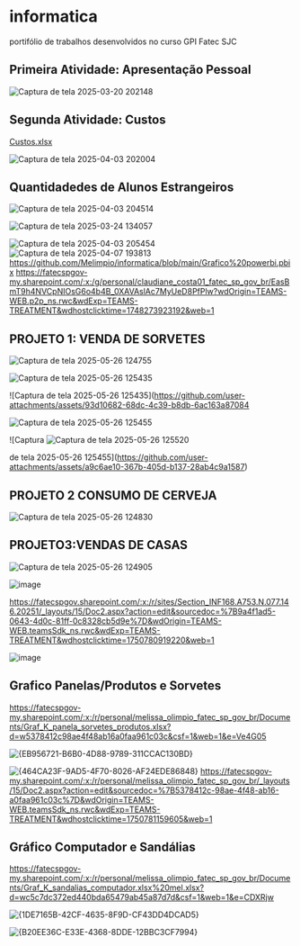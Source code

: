 # informatica
portifólio de trabalhos desenvolvidos no curso GPI Fatec SJC 

## Primeira Atividade: Apresentação Pessoal
![Captura de tela 2025-03-20 202148](https://github.com/user-attachments/assets/50498c79-f7fb-4ba5-9ac1-4722ddb09114)

## Segunda Atividade: Custos
[Custos.xlsx](https://github.com/user-attachments/files/19595914/Custos.xlsx)

![Captura de tela 2025-04-03 202004](https://github.com/user-attachments/assets/012c3d95-ea41-4460-9c43-173e7f60d698)

## Quantidadedes de Alunos Estrangeiros
![Captura de tela 2025-04-03 204514](https://github.com/user-attachments/assets/b61573d2-bde7-4855-8d1a-c52be6471a6f)

![Captura de tela 2025-03-24 134057](https://github.com/user-attachments/assets/40c120b6-4251-43ca-a8b4-74ea877d11c2)

![Captura de tela 2025-04-03 205454](https://github.com/user-attachments/assets/ec062e28-fc70-4715-82b1-f95a1eae4364)
![Captura de tela 2025-04-07 193813](https://github.com/user-attachments/assets/b8f00362-1564-4777-8724-1d37a615ba4a)
https://github.com/Melimpio/informatica/blob/main/Grafico%20powerbi.pbix
https://fatecspgov-my.sharepoint.com/:x:/g/personal/claudiane_costa01_fatec_sp_gov_br/EasBmT9h4NVCpNIOsG6o4b4B_0XAVAslAc7MyUeD8PfPlw?wdOrigin=TEAMS-WEB.p2p_ns.rwc&wdExp=TEAMS-TREATMENT&wdhostclicktime=1748273923192&web=1

## PROJETO 1: VENDA DE SORVETES

![Captura de tela 2025-05-26 124755](https://github.com/user-attachments/assets/801b3e1d-0912-4861-84b7-b3769f782d0c)


![Captura de tela 2025-05-26 125435](https://github.com/user-attachments/assets/6ae74562-1cc1-4ed7-b600-0cf2b3394641)

![Captura de tela 2025-05-26 125435](https://github.com/user-attachments/assets/93d10682-68dc-4c39-b8db-6ac163a87084


![Captura de tela 2025-05-26 125455](https://github.com/user-attachments/assets/0b49b86a-c656-4bbd-b9fe-a8f814cce480)


![Captura ![Captura de tela 2025-05-26 125520](https://github.com/user-attachments/assets/1b2ec78a-3efc-46ef-ae4d-81a99f047d7e)

de tela 2025-05-26 125455](https://github.com/user-attachments/assets/a9c6ae10-367b-405d-b137-28ab4c9a1587)



## PROJETO 2 CONSUMO DE CERVEJA
![Captura de tela 2025-05-26 124830](https://github.com/user-attachments/assets/f5c0caee-6e8b-49ec-a0cd-92bd3a9518e1)

## PROJETO3:VENDAS DE CASAS
![Captura de tela 2025-05-26 124905](https://github.com/user-attachments/assets/12a5a316-d9cb-44d9-b1a4-35a02179f465)


![image](https://github.com/user-attachments/assets/986d9b6e-7474-474d-9165-abc89fbb49bc)

https://fatecspgov.sharepoint.com/:x:/r/sites/Section_INF168.A753.N.077.146.20251/_layouts/15/Doc2.aspx?action=edit&sourcedoc=%7B9a4f1ad5-0643-4d0c-81ff-0c8328cb5d9e%7D&wdOrigin=TEAMS-WEB.teamsSdk_ns.rwc&wdExp=TEAMS-TREATMENT&wdhostclicktime=1750780919220&web=1

![image](https://github.com/user-attachments/assets/d3e02bfd-05e6-494b-8d44-75e650cc3bff)

## Grafico Panelas/Produtos e Sorvetes
https://fatecspgov-my.sharepoint.com/:x:/r/personal/melissa_olimpio_fatec_sp_gov_br/Documents/Graf_K_panela_sorvetes_produtos.xlsx?d=w5378412c98ae4f48ab16a0faa961c03c&csf=1&web=1&e=Ve4G05

![{EB956721-B6B0-4D88-9789-311CCAC130BD}](https://github.com/user-attachments/assets/4ffbe377-1d69-471d-9e20-ab19ee948a79)


![{464CA23F-9AD5-4F70-8026-AF24EDE86848}](https://github.com/user-attachments/assets/45513e83-1b4a-4ca4-8f18-c44d486fc657)
https://fatecspgov-my.sharepoint.com/:x:/r/personal/melissa_olimpio_fatec_sp_gov_br/_layouts/15/Doc2.aspx?action=edit&sourcedoc=%7B5378412c-98ae-4f48-ab16-a0faa961c03c%7D&wdOrigin=TEAMS-WEB.teamsSdk_ns.rwc&wdExp=TEAMS-TREATMENT&wdhostclicktime=1750781159605&web=1

## Gráfico  Computador e Sandálias
https://fatecspgov-my.sharepoint.com/:x:/r/personal/melissa_olimpio_fatec_sp_gov_br/Documents/Graf_K_sandalias_computador.xlsx%20mel.xlsx?d=wc5c7dc372ed440bda65479ab45a87d7d&csf=1&web=1&e=CDXRjw

![{1DE7165B-42CF-4635-8F9D-CF43DD4DCAD5}](https://github.com/user-attachments/assets/2e608545-cc59-471c-916f-7ac50a890b76)

![{B20EE36C-E33E-4368-8DDE-12BBC3CF7994}](https://github.com/user-attachments/assets/be5c2e48-2e58-405f-8846-a0ba7de80542)
